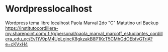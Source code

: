 # Wordpresslocalhost
Wordpress tema libre localhost
Paola Marval
2do "C" Matutino
url
Backup https://institutocordillera-my.sharepoint.com/:f:/g/personal/paola_marval_marcoff_estudiantes_cordillera_edu_ec/EvTtV9pM4UpLgincK8gkzakB8P1KcT5CMhGdOEbfvGTrjA?e=cKVxH4
